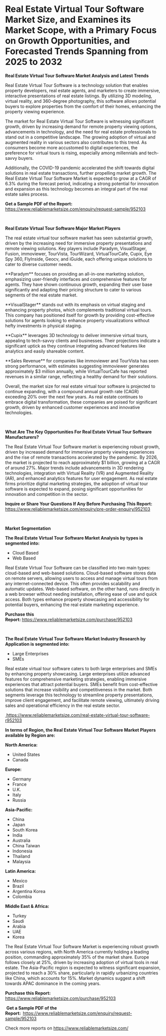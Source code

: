 <p><h1>Real Estate Virtual Tour Software Market Size, and Examines its Market Scope, with a Primary Focus on Growth Opportunities, and Forecasted Trends Spanning from 2025 to 2032</h1></p><p><strong>Real Estate Virtual Tour Software Market Analysis and Latest Trends</strong></p>
<p><p>Real Estate Virtual Tour Software is a technology solution that enables property developers, real estate agents, and marketers to create immersive, interactive presentations of real estate listings. By utilizing 3D modeling, virtual reality, and 360-degree photography, this software allows potential buyers to explore properties from the comfort of their homes, enhancing the property viewing experience.</p><p>The market for Real Estate Virtual Tour Software is witnessing significant growth, driven by increasing demand for remote property viewing options, advancements in technology, and the need for real estate professionals to stand out in a competitive landscape. The growing adoption of virtual and augmented reality in various sectors also contributes to this trend. As consumers become more accustomed to digital experiences, the preference for virtual tours is rising, especially among millennials and tech-savvy buyers.</p><p>Additionally, the COVID-19 pandemic accelerated the shift towards digital solutions in real estate transactions, further propelling market growth. The Real Estate Virtual Tour Software Market is expected to grow at a CAGR of 6.3% during the forecast period, indicating a strong potential for innovation and expansion as this technology becomes an integral part of the real estate sales process.</p></p>
<p><strong>Get a Sample PDF of the Report:&nbsp;</strong> <a href="https://www.reliablemarketsize.com/enquiry/request-sample/952103?utm_campaign=2799&utm_medium=2&utm_source=Github&utm_content=ia&utm_term=06032025&utm_id=real-estate-virtual-tour-software">https://www.reliablemarketsize.com/enquiry/request-sample/952103</a></p>
<p>&nbsp;</p>
<p><strong>Real Estate Virtual Tour Software Major Market Players</strong></p>
<p><p>The real estate virtual tour software market has seen substantial growth, driven by the increasing need for immersive property presentations and remote viewing solutions. Key players include Paradym, VisualStager, Fusion, immoviewer, TourVista, TourWizard, VirtualTourCafe, Cupix, Eye Spy 360, FlyInside, Geocv, and iGuide, each offering unique solutions to cater to diverse customer needs.</p><p>**Paradym** focuses on providing an all-in-one marketing solution, emphasizing user-friendly interfaces and comprehensive features for agents. They have shown continuous growth, expanding their user base significantly and adapting their pricing structure to cater to various segments of the real estate market.</p><p>**VisualStager** stands out with its emphasis on virtual staging and enhancing property photos, which complements traditional virtual tours. This company has positioned itself for growth by providing cost-effective solutions for agents looking to enhance property visualizations without hefty investments in physical staging.</p><p>**Cupix** leverages 3D technology to deliver immersive virtual tours, appealing to tech-savvy clients and businesses. Their projections indicate a significant uptick as they continue integrating advanced features like analytics and easily shareable content.</p><p>**Sales Revenue** for companies like immoviewer and TourVista has seen strong performance, with estimates suggesting immoviewer generates approximately $3 million annually, while VirtualTourCafe has reported revenues in a similar range, reflecting a healthy demand for their solutions.</p><p>Overall, the market size for real estate virtual tour software is projected to continue expanding, with a compound annual growth rate (CAGR) exceeding 20% over the next few years. As real estate continues to embrace digital transformation, these companies are poised for significant growth, driven by enhanced customer experiences and innovative technologies.</p></p>
<p>&nbsp;</p>
<p><strong>What Are The Key Opportunities For Real Estate Virtual Tour Software Manufacturers?</strong></p>
<p><p>The Real Estate Virtual Tour Software market is experiencing robust growth, driven by increased demand for immersive property viewing experiences and the rise of remote transactions accelerated by the pandemic. By 2026, the market is projected to reach approximately $1 billion, growing at a CAGR of around 27%. Major trends include advancements in 3D rendering technologies, integration with Virtual Reality (VR) and Augmented Reality (AR), and enhanced analytics features for user engagement. As real estate firms prioritize digital marketing strategies, the adoption of virtual tour software is expected to expand, posing significant opportunities for innovation and competition in the sector.</p></p>
<p><strong>Inquire or Share Your Questions If Any Before Purchasing This Report:</strong> <a href="https://www.reliablemarketsize.com/enquiry/pre-order-enquiry/952103?utm_campaign=2799&utm_medium=2&utm_source=Github&utm_content=ia&utm_term=06032025&utm_id=real-estate-virtual-tour-software">https://www.reliablemarketsize.com/enquiry/pre-order-enquiry/952103</a></p>
<p>&nbsp;</p>
<p><strong>Market Segmentation</strong></p>
<p><strong>The Real Estate Virtual Tour Software Market Analysis by types is segmented into:</strong></p>
<p><ul><li>Cloud Based</li><li>Web Based</li></ul></p>
<p><p>Real Estate Virtual Tour Software can be classified into two main types: cloud-based and web-based solutions. Cloud-based software stores data on remote servers, allowing users to access and manage virtual tours from any internet-connected device. This often provides scalability and automatic updates. Web-based software, on the other hand, runs directly in a web browser without needing installation, offering ease of use and quick access. Both types enhance property showcasing and accessibility for potential buyers, enhancing the real estate marketing experience.</p></p>
<p><strong>Purchase this Report:&nbsp;</strong><a href="https://www.reliablemarketsize.com/purchase/952103?utm_campaign=2799&utm_medium=2&utm_source=Github&utm_content=ia&utm_term=06032025&utm_id=real-estate-virtual-tour-software">https://www.reliablemarketsize.com/purchase/952103</a></p>
<p>&nbsp;</p>
<p><strong>The Real Estate Virtual Tour Software Market Industry Research by Application is segmented into:</strong></p>
<p><ul><li>Large Enterprises</li><li>SMEs</li></ul></p>
<p><p>Real estate virtual tour software caters to both large enterprises and SMEs by enhancing property showcasing. Large enterprises utilize advanced features for comprehensive marketing strategies, enabling immersive experiences that attract potential buyers. SMEs benefit from cost-effective solutions that increase visibility and competitiveness in the market. Both segments leverage this technology to streamline property presentations, improve client engagement, and facilitate remote viewing, ultimately driving sales and operational efficiency in the real estate sector.</p></p>
<p><a href="https://www.reliablemarketsize.com/real-estate-virtual-tour-software-r952103?utm_campaign=2799&utm_medium=2&utm_source=Github&utm_content=ia&utm_term=06032025&utm_id=real-estate-virtual-tour-software">&nbsp;https://www.reliablemarketsize.com/real-estate-virtual-tour-software-r952103</a></p>
<p><strong>In terms of Region, the Real Estate Virtual Tour Software Market Players available by Region are:</strong></p>
<p>
    <p> <strong> North America: </strong>
        <ul>
            <li>United States</li>
            <li>Canada</li>
        </ul>
        </p> 
    <p> <strong> Europe: </strong>
        <ul>
            <li>Germany</li>
            <li>France</li>
            <li>U.K.</li>
            <li>Italy</li>
            <li>Russia</li>
        </ul>
        </p> 
    <p> <strong> Asia-Pacific: </strong>
        <ul>
            <li>China</li>
            <li>Japan</li>
            <li>South Korea</li>
            <li>India</li>
            <li>Australia</li>
            <li>China Taiwan</li>
            <li>Indonesia</li>
            <li>Thailand</li>
            <li>Malaysia</li>
        </ul>
        </p> 
    <p> <strong> Latin America: </strong>
        <ul>
            <li>Mexico</li>
            <li>Brazil</li>
            <li>Argentina Korea</li>
            <li>Colombia</li>
        </ul>
        </p> 
    <p> <strong> Middle East & Africa: </strong>
        <ul>
            <li>Turkey</li>
            <li>Saudi</li>
            <li>Arabia</li>
            <li>UAE</li>
            <li>Korea</li>
        </ul>
    </p>
    </p>
<p><p>The Real Estate Virtual Tour Software Market is experiencing robust growth across various regions, with North America currently holding a leading position, commanding approximately 35% of the market share. Europe follows closely at 25%, driven by increasing adoption of virtual tools in real estate. The Asia-Pacific region is expected to witness significant expansion, projected to reach a 30% share, particularly in rapidly urbanizing countries like China, which accounts for 15%. Market dynamics suggest a shift towards APAC dominance in the coming years.</p></p>
<p><strong>Purchase this Report: </strong><a href="https://www.reliablemarketsize.com/purchase/952103?utm_campaign=2799&utm_medium=2&utm_source=Github&utm_content=ia&utm_term=06032025&utm_id=real-estate-virtual-tour-software">https://www.reliablemarketsize.com/purchase/952103</a></p>
<p>&nbsp;<strong>Get a Sample PDF of the Report:&nbsp;&nbsp;</strong><a href="https://www.reliablemarketsize.com/enquiry/request-sample/952103?utm_campaign=2799&utm_medium=2&utm_source=Github&utm_content=ia&utm_term=06032025&utm_id=real-estate-virtual-tour-software">https://www.reliablemarketsize.com/enquiry/request-sample/952103</a></p>
<p><strong></strong></p>
<p>Check more reports on <a href="https://www.reliablemarketsize.com/?utm_campaign=2799&utm_medium=2&utm_source=Github&utm_content=ia&utm_term=06032025&utm_id=real-estate-virtual-tour-software">https://www.reliablemarketsize.com/</a></p>